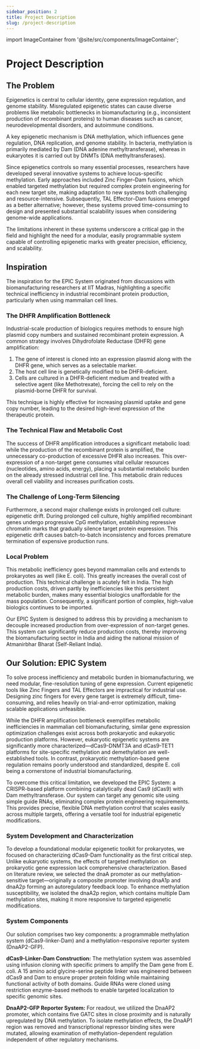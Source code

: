 ```yaml
---
sidebar_position: 2
title: Project Description
slug: /project-description
---
```


import ImageContainer from '@site/src/components/ImageContainer';

# Project Description

## The Problem

Epigenetics is central to cellular identity, gene expression regulation, and genome stability. Misregulated epigenetic states can cause diverse problems like metabolic bottlenecks in biomanufacturing (e.g., inconsistent production of recombinant proteins) to human diseases such as cancer, neurodevelopmental disorders, and autoimmune conditions.

A key epigenetic mechanism is DNA methylation, which influences gene regulation, DNA replication, and genome stability. In bacteria, methylation is primarily mediated by Dam (DNA adenine methyltransferase), whereas in eukaryotes it is carried out by DNMTs (DNA methyltransferases).

Since epigenetics controls so many essential processes, researchers have developed several innovative systems to achieve locus-specific methylation. Early approaches included Zinc Finger–Dam fusions, which enabled targeted methylation but required complex protein engineering for each new target site, making adaptation to new systems both challenging and resource-intensive. Subsequently, TAL Effector–Dam fusions emerged as a better alternative; however, these systems proved time-consuming to design and presented substantial scalability issues when considering genome-wide applications.

The limitations inherent in these systems underscore a critical gap in the field and highlight the need for a modular, easily programmable system capable of controlling epigenetic marks with greater precision, efficiency, and scalability.

<ImageContainer 
  src="/img/project-overview.svg" 
  alt="Project Overview Diagram" 
  caption="Figure 1: Overview of epigenetic challenges in biomanufacturing and our EPIC System approach"
  width="100%"
/>

## Inspiration

The inspiration for the EPIC System originated from discussions with biomanufacturing researchers at IIT Madras, highlighting a specific technical inefficiency in industrial recombinant protein production, particularly when using mammalian cell lines.

### The DHFR Amplification Bottleneck

Industrial-scale production of biologics requires methods to ensure high plasmid copy numbers and sustained recombinant protein expression. A common strategy involves Dihydrofolate Reductase (DHFR) gene amplification:

1. The gene of interest is cloned into an expression plasmid along with the DHFR gene, which serves as a selectable marker.
2. The host cell line is genetically modified to be DHFR-deficient.
3. Cells are cultured in a DHFR-deficient medium and treated with a selective agent (like Methotrexate), forcing the cell to rely on the plasmid-borne DHFR for survival.

This technique is highly effective for increasing plasmid uptake and gene copy number, leading to the desired high-level expression of the therapeutic protein.

### The Technical Flaw and Metabolic Cost

The success of DHFR amplification introduces a significant metabolic load: while the production of the recombinant protein is amplified, the unnecessary co-production of excessive DHFR also increases. This over-expression of a non-target gene consumes vital cellular resources (nucleotides, amino acids, energy), placing a substantial metabolic burden on the already stressed industrial cell line. This metabolic drain reduces overall cell viability and increases purification costs.

### The Challenge of Long-Term Silencing

Furthermore, a second major challenge exists in prolonged cell culture: epigenetic drift. During prolonged cell culture, highly amplified recombinant genes undergo progressive CpG methylation, establishing repressive chromatin marks that gradually silence target protein expression. This epigenetic drift causes batch-to-batch inconsistency and forces premature termination of expensive production runs.

### Local Problem

This metabolic inefficiency goes beyond mammalian cells and extends to prokaryotes as well (like E. coli). This greatly increases the overall cost of production. This technical challenge is acutely felt in India. The high production costs, driven partly by inefficiencies like this persistent metabolic burden, makes many essential biologics unaffordable for the mass population. Consequently, a significant portion of complex, high-value biologics continues to be imported.

Our EPIC System is designed to address this by providing a mechanism to decouple increased production from over-expression of non-target genes. This system can significantly reduce production costs, thereby improving the biomanufacturing sector in India and aiding the national mission of Atmanirbhar Bharat (Self-Reliant India).

## Our Solution: EPIC System

To solve process inefficiency and metabolic burden in biomanufacturing, we need modular, fine-resolution tuning of gene expression. Current epigenetic tools like Zinc Fingers and TAL Effectors are impractical for industrial use. Designing zinc fingers for every gene target is extremely difficult, time-consuming, and relies heavily on trial-and-error optimization, making scalable applications unfeasible.

While the DHFR amplification bottleneck exemplifies metabolic inefficiencies in mammalian cell biomanufacturing, similar gene expression optimization challenges exist across both prokaryotic and eukaryotic production platforms. However, eukaryotic epigenetic systems are significantly more characterized—dCas9-DNMT3A and dCas9-TET1 platforms for site-specific methylation and demethylation are well-established tools. In contrast, prokaryotic methylation-based gene regulation remains poorly understood and standardized, despite E. coli being a cornerstone of industrial biomanufacturing.

To overcome this critical limitation, we developed the EPIC System: a CRISPR-based platform combining catalytically dead Cas9 (dCas9) with Dam methyltransferase. Our system can target any genomic site using simple guide RNAs, eliminating complex protein engineering requirements. This provides precise, flexible DNA methylation control that scales easily across multiple targets, offering a versatile tool for industrial epigenetic modifications.

<div style={{display: 'flex', gap: '1rem', flexWrap: 'wrap', margin: '2rem 0'}}>
  <div style={{flex: '1', minWidth: '300px'}}>
    <ImageContainer 
      src="/img/solution-diagram.svg" 
      alt="EPIC System Architecture" 
      caption="Figure 2: EPIC System architecture showing dCas9-Dam fusion and guide RNA targeting"
      width="100%"
    />
  </div>
  <div style={{flex: '1', minWidth: '300px'}}>
    <ImageContainer 
      src="/img/biological-pathway.svg" 
      alt="DNA Methylation Pathway" 
      caption="Figure 3: DNA methylation pathway and its effects on gene expression in prokaryotes"
      width="100%"
    />
  </div>
</div>

### System Development and Characterization

To develop a foundational modular epigenetic toolkit for prokaryotes, we focused on characterizing dCas9-Dam functionality as the first critical step. Unlike eukaryotic systems, the effects of targeted methylation on prokaryotic gene expression lack comprehensive characterization. Based on literature review, we selected the dnaA promoter as our methylation-sensitive target—originally a composite promoter involving dnaA1p and dnaA2p forming an autoregulatory feedback loop. To enhance methylation susceptibility, we isolated the dnaA2p region, which contains multiple Dam methylation sites, making it more responsive to targeted epigenetic modifications.

### System Components

Our solution comprises two key components: a programmable methylation system (dCas9-linker-Dam) and a methylation-responsive reporter system (DnaAP2-GFP).

**dCas9-Linker-Dam Construction:** The methylation system was assembled using infusion cloning with specific primers to amplify the Dam gene from E. coli. A 15 amino acid glycine-serine peptide linker was engineered between dCas9 and Dam to ensure proper protein folding while maintaining functional activity of both domains. Guide RNAs were cloned using restriction enzyme-based methods to enable targeted localization to specific genomic sites.

**DnaAP2-GFP Reporter System:** For readout, we utilized the DnaAP2 promoter, which contains five GATC sites in close proximity and is naturally upregulated by DNA methylation. To isolate methylation effects, the DnaAP1 region was removed and transcriptional repressor binding sites were mutated, allowing examination of methylation-dependent regulation independent of other regulatory mechanisms.

<ImageContainer 
  src="/img/impact-visualization.svg" 
  alt="Expected Impact of EPIC System" 
  caption="Figure 4: Potential impact of EPIC System on biomanufacturing efficiency and cost reduction"
  width="80%"
  className="center"
/>

